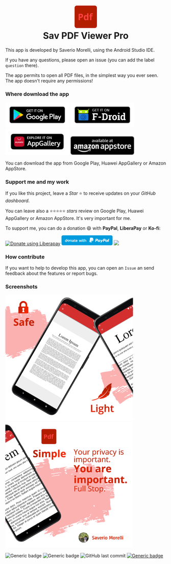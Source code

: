 <h1 align="center">
    <br>
    <img width="70" src="images/icon.png" alt="CV Project icon" />
    <br>
    Sav PDF Viewer Pro
    <br>
</h1>

This app is developed by Saverio Morelli, using the Android Studio IDE.

If you have any questions, please open an issue (you can add the label `question` there).

The app permits to open all PDF files, in the simplest way you ever seen. The app doesn't require any permissions!

### Where download the app

[<img src="images/googlePlayBadge.png" width="200px"></img>](https://play.google.com/store/apps/details?id=com.saverio.pdfviewer) [<img src="images/fDroidBadge.png" width="200px"></img>](https://f-droid.org/it/packages/com.saverio.pdfviewer/) [<img src="images/huaweiAppGalleryBadge.png" width="200px"></img>](https://appgallery.huawei.com/#/app/C104418743) [<img src="images/amazonAppStoreBadge.png" width="200px"></img>](https://www.amazon.com/gp/product/B0974TV679)

You can download the app from Google Play, Huawei AppGallery or Amazon AppStore.

### Support me and my work

If you like this project, leave a *Star* ⭐ to receive updates on your *GitHub dashboard*.

You can leave also a ⭐⭐⭐⭐⭐ *stars* review on Google Play, Huawei AppGallery or Amazon AppStore. It's very important for me.

To support me, you can do a donation :smile: with **PayPal**, **LiberaPay** or **Ko-fi**:

<a href="https://liberapay.com/Sav22999/donate"><img alt="Donate using Liberapay" src="https://liberapay.com/assets/widgets/donate.svg"></a> [<img src="images/paypal.svg" width="160px"></img>](https://paypal.me/pools/c/8yl6auiU6e) [<img src="https://cdn.ko-fi.com/cdn/kofi1.png?v=2" width="120px"></img>](https://ko-fi.com/R5R31UQ8G)

### How contribute

If you want to help to develop this app, you can open an `Issue` an send feedback about the features or report bugs.

### Screenshots

<img src="images/screenshots/1.png" width="200px"></img><img src="images/screenshots/2.png" width="200px"></img><img src="images/screenshots/3.png" width="200px"></img><img src="images/screenshots/4.png" width="200px"></img>


![Generic badge](https://img.shields.io/badge/built%20in-Android%20Studio-green.svg) ![Generic badge](https://img.shields.io/badge/developed%20in-Kotlin-blue.svg) ![GitHub last commit](https://img.shields.io/github/last-commit/Sav22999/sav-pdf-viewer-pro) [![Generic badge](https://img.shields.io/badge/developed%20by-Sav22999-lightgrey.svg)](https://saveriomorelli.com)